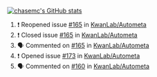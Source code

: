 [![chasemc's GitHub stats](https://github-readme-stats.vercel.app/api?username=chasemc)](https://github.com/anuraghazra/github-readme-stats)


<!--START_SECTION:activity-->
1. ❗️ Reopened issue [#165](https://github.com/KwanLab/Autometa/issues/165) in [KwanLab/Autometa](https://github.com/KwanLab/Autometa)
2. ❗️ Closed issue [#165](https://github.com/KwanLab/Autometa/issues/165) in [KwanLab/Autometa](https://github.com/KwanLab/Autometa)
3. 🗣 Commented on [#165](https://github.com/KwanLab/Autometa/issues/165) in [KwanLab/Autometa](https://github.com/KwanLab/Autometa)
4. ❗️ Opened issue [#173](https://github.com/KwanLab/Autometa/issues/173) in [KwanLab/Autometa](https://github.com/KwanLab/Autometa)
5. 🗣 Commented on [#160](https://github.com/KwanLab/Autometa/issues/160) in [KwanLab/Autometa](https://github.com/KwanLab/Autometa)
<!--END_SECTION:activity-->
